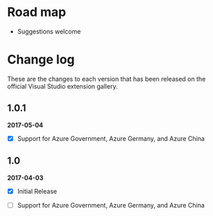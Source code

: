 # Road map

* Suggestions welcome


# Change log

These are the changes to each version that has been released
on the official Visual Studio extension gallery.

## 1.0.1

**2017-05-04**

- [x] Support for Azure Government, Azure Germany, and Azure China


## 1.0

**2017-04-03**

- [x] Initial Release
- [ ] Support for Azure Government, Azure Germany, and Azure China

  